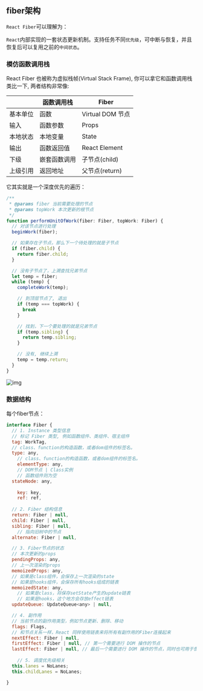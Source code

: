 ## fiber架构
`React Fiber`可以理解为：

`React`内部实现的一套状态更新机制。支持任务不同`优先级`，可中断与恢复，并且恢复后可以复用之前的`中间状态`。

### 模仿函数调用栈

React Fiber 也被称为虚拟栈帧(Virtual Stack Frame), 你可以拿它和函数调用栈类比一下, 两者结构非常像:

|          | 函数调用栈   | Fiber            |
| -------- | ------------ | ---------------- |
| 基本单位 | 函数         | Virtual DOM 节点 |
| 输入     | 函数参数     | Props            |
| 本地状态 | 本地变量     | State            |
| 输出     | 函数返回值   | React Element    |
| 下级     | 嵌套函数调用 | 子节点(child)    |
| 上级引用 | 返回地址     | 父节点(return)   |



 它其实就是一个深度优先的遍历： 

```js
/**
 * @params fiber 当前需要处理的节点
 * @params topWork 本次更新的根节点
 */
function performUnitOfWork(fiber: Fiber, topWork: Fiber) {
  // 对该节点进行处理
  beginWork(fiber);

  // 如果存在子节点，那么下一个待处理的就是子节点
  if (fiber.child) {
    return fiber.child;
  }

  // 没有子节点了，上溯查找兄弟节点
  let temp = fiber;
  while (temp) {
    completeWork(temp);

    // 到顶层节点了, 退出
    if (temp === topWork) {
      break
    }

    // 找到，下一个要处理的就是兄弟节点
    if (temp.sibling) {
      return temp.sibling;
    }

    // 没有, 继续上溯
    temp = temp.return;
  }
}

```

 ![img](https://user-gold-cdn.xitu.io/2019/10/21/16deecca7850a24d?imageView2/0/w/1280/h/960/format/webp/ignore-error/1) 







### 数据结构

每个fiber节点：

```js
interface Fiber {
  // 1. Instance 类型信息
  // 标记 Fiber 类型, 例如函数组件、类组件、宿主组件
  tag: WorkTag,
  // class、function的构造函数，或者dom组件的标签名。
  type: any,
	// class、function的构造函数，或者dom组件的标签名。
	elementType: any,
	// DOM节点 | Class实例
	// 函数组件则为空
  stateNode: any,
	
	key: key,
	ref: ref,
	
  // 2. Fiber 结构信息
  return: Fiber | null,
  child: Fiber | null,
  sibling: Fiber | null,
	// 指向旧树中的节点
  alternate: Fiber | null,

  // 3. Fiber节点的状态
  // 本次更新的props
  pendingProps: any,
  // 上一次渲染的props
  memoizedProps: any, 
  // 如果是class组件，会保存上一次渲染的state
  // 如果是hooks组件，会保存所有hooks组成的链表
  memoizedState: any,
	// 如果是class，将保存setState产生的update链表
	// 如果是hooks，这个地方会存放effect链表
  updateQueue: UpdateQueue<any> | null, 

  // 4. 副作用
  // 当前节点的副作用类型，例如节点更新、删除、移动
  flags: Flags,
  // 和节点关系一样，React 同样使用链表来将所有有副作用的Fiber连接起来
  nextEffect: Fiber | null,
  firstEffect: Fiber | null, // 第一个需要进行 DOM 操作的节点
  lastEffect: Fiber | null, // 最后一个需要进行 DOM 操作的节点，同时也可用于恢复任务
	
	// 5. 调度优先级相关
  this.lanes = NoLanes;
  this.childLanes = NoLanes;

}
```


